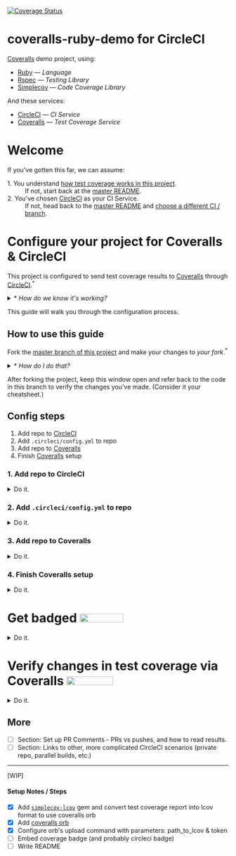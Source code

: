 [![Coverage Status](https://coveralls.io/repos/github/afinetooth/coveralls-demo-ruby/badge.svg?branch=travis)](https://coveralls.io/github/afinetooth/coveralls-demo-ruby?branch=travis)

# coveralls-ruby-demo for CircleCI

[Coveralls](https://coveralls.io/) demo project, using:

* [Ruby](https://www.ruby-lang.org/) — *Language*
* [Rspec](https://rspec.info/) — *Testing Library*
* [Simplecov](https://github.com/colszowka/simplecov) — *Code Coverage Library*

And these services:

* [CircleCI](https://circleci.com/) — *CI Service*
* [Coveralls](https://coveralls.io/) — *Test Coverage Service*

# Welcome

If you've gotten this far, we can assume:

<dl>
  <dt>1. You understand <a href="https://github.com/afinetooth/coveralls-demo-ruby#1-understand-test-coverage-in-this-project">how test coverage works in this project</a>.</dt>
  <dd>If not, start back at the <a href="https://github.com/afinetooth/coveralls-demo-ruby">master README</a>.</dd>

  <dt>2. You've chosen <a href="https://circleci.com/">CircleCI</a> as your CI Service.</dt>
  <dd>If not, head back to the <a href="https://github.com/afinetooth/coveralls-demo-ruby">master README</a> and <a href="https://github.com/afinetooth/coveralls-demo-ruby#which-ci-service-will-you-use">choose a different CI / branch</a>.</dd>
</dl>

# Configure your project for Coveralls & CircleCI

This project is configured to send test coverage results to [Coveralls](https://coveralls.io/) through [CircleCI](https://circleci.com/).<sup>*</sup>

<details>
   <summary>* <em>How do we know it's working?</em></summary>

---

Notice the Coveralls badge at the top of the page:

[![Coverage Status](https://coveralls.io/repos/github/afinetooth/coveralls-demo-ruby/badge.svg?branch=travis)](https://coveralls.io/github/afinetooth/coveralls-demo-ruby?branch=travis)

That tells us we're configured correctly and successfully receiving coverage reports back from [Coveralls](https://coveralls.io/).

---

</details>

This guide will walk you through the configuration process.

## How to use this guide

Fork the [master branch of this project](https://github.com/afinetooth/coveralls-demo-ruby/tree/master) and make your changes to *your fork*.<sup>*</sup>

<details>
   <summary>* <em>How do I do that?</em></summary>

---

<details>
   <summary><strong>1. Fork the project</strong></summary>

---

Click the __Fork__ button:

![fork-this-project.png](../media/media/fork-this-project.png)

GitHub will tell you it's working on your fork:

![forking-this-project.png](../media/media/forking-this-project.png)

When it's done, you'll see a new repo that looks just like the original, called `coveralls-demo-ruby`, only now you'll notice it belongs to you:

![you-forked-this-project.png](../media/media/you-forked-this-project.png)

---

</details>

<details>
   <summary><strong>2. Clone the project</strong></summary>

---


Click the __Clone or download__ button, then click the __Clipboard icon__ to copy the URL:

![clone-this-project.png](../media/media/clone-this-project.png)

Now go to your terminal and enter the clone command:

```
git clone git@github.com:<your-github-username>/coveralls-demo-ruby.git
```

Your results should look something like this:

```
Cloning into 'coveralls-demo-ruby'...
Enter passphrase for key '/Users/jameskessler/.ssh/id_rsa':
remote: Enumerating objects: 66, done.
remote: Counting objects: 100% (66/66), done.
remote: Compressing objects: 100% (66/66), done.
remote: Total 543 (delta 40), reused 0 (delta 0), pack-reused 477
Receiving objects: 100% (543/543), 2.51 MiB | 3.05 MiB/s, done.
Resolving deltas: 100% (335/335), done.
```

Great. Now you have a working copy of the project on your local machine.

---

</details>

<details>
   <summary><strong>3. Create a new working branch</strong></summary>

---

Change directories into the project directory:

```
cd coveralls-demo-ruby/
```

And create the new working branch:

*(Call the new branch whatever you wish, for instance: `circle-ci`.)*

```
git checkout -b circle-ci
```

Great. Now you're in a working branch where you can make changes to your own copy of this repo.

You're ready to continue with this guide.

</details>

---

</details>

After forking the project, keep this window open and refer back to the code in this branch to verify the changes you've made. (Consider it your cheatsheet.)

## Config steps

1. Add repo to [CircleCI](https://circleci.com/)
2. Add `.circleci/config.yml` to repo
3. Add repo to [Coveralls](https://coveralls.io/)
4. Finish [Coveralls](https://coveralls.io/) setup

### 1. Add repo to CircleCI

<details>
   <summary>Do it. </summary>

---

*If you haven't done so already, [fork this project](https://github.com/afinetooth/coveralls-demo-ruby/blob/travis/README.md#how-to-use-this-guide) and clone it down to your local machine so you're working with a local copy that belongs to you.*

*The rest of these steps apply to* <strong>your *project, not this one</strong>.*

---

To add a new public repo to [CircleCI](http://circleci.com/), __[Log in](https://circleci.com/vcs-authorize/)__ at [https://circleci.com/vcs-authorize/](https://circleci.com/vcs-authorize/) with your GitHub login<sup>*</sup>:

![circleci-login.png](../media/media/circleci-login.png)

If you belong to multiple GitHub Organizations, select the one that applies to your project:

![circleci-choose-org.png](../media/media/circleci-choose-org.png)

Then you'll see the list of GitHub projects for your organization:

![circleci-org-projects.png](../media/media/circleci-org-projects.png)

Click __Set Up Project__ next to your newly forked project:

![circleci-setup-project-coveralls-demo-ruby.png](../media/media/circleci-setup-project-coveralls-demo-ruby.png)

Then you'll see the __New Project Set Up__ page for `coveralls-demo-ruby`:

![circleci-project-ready-prompt.png](../media/media/circleci-project-ready-prompt.png)

Here you have the choice to let CircleCI walk you through setting up your project, or add your own config file manually. We're going to add our config file manually because in this context it's actually simpler, and quicker, so...

Click __Add Manually__:

![circleci-start-project-options.png](../media/media/circleci-start-project-options.png)

You'll receive a prompt asking if you're already added a `./circle/config.yml` file to your repo:

![circleci-start-project-add-config-manually.png](../media/media/circleci-start-project-add-config-manually.png)

You haven't so let's go do that now.

Just leave that window alone.<sup>*</sup> We'll come back to it.

<details>
  <summary>* <em>Oops, what if I clicked __Start Build__?</em></summary>
  
---

No worries, CircleCI will just try to run your first build...

![circleci-oops-first-build-broken.png](../media/media/circleci-oops-first-build-broken.png)

... and fail, because it couldn't find a `./circle/config.yml` file in your repo.

We'll add that file next, so that problem will soon be rectified.

---

</details>

__Good news, though! [CircleCI](http://circleci.com/) is now tracking your repo.__

---

</details>

### 2. Add `.circleci/config.yml` to repo

<details>
   <summary>Do it. </summary>

---

In your working branch (the one you created when you entered `git checkout -b circle-ci`), create a new, empty file called `.circleci/config.yml`.<sup>*</sup>

<details>
  <summary>* <em>Wait, what does that `.circleci/` part in `.circleci/config.yml` mean?</em></summary>

---

The `.circleci/` part is a folder (an invisible folder), so first just create a new folder and call it `.circleci`. For instance:

```
mkdir .circleci
```

Then open that folder and create the `config.yml` file inside it. For instance:

```
cd .circleci
vi config.yml
```

That's if you want to create a new file in the `vi` editor, via the command line. In m ost cases, you can simply create a folder and file by the same names in your IDE. Your choice.

Then end result should just be that you have a new folder, and a new file living in that folder, sitting in the root directory of your project:

```
.
..
.circleci/config.yml
lib/
spec/
[...]
```

---

</details>

Now, paste the following configuration settings into your empty `.circleci/config.yml`:

```
version: 2.1

jobs:
  build:
    docker:
      - image: cimg/ruby:2.6.5-node
    steps:
      - checkout
      - run:
          name: Install Bundler
          command: gem install bundler:2.1.4
      - run:
          name: Install dependencies with bundler
          command: bundle install
      - run:
          name: Run tests
          command: bundle exec rspec
          
workflows:
  version: 2.1
  build_and_test:
    jobs:
      - build:
        filters:
          branches:
            only:
              - circle-ci
```

<details>
  <summary><em>What do those settings mean?</em></summary>

---

__[EXPLAIN CONFIG SETTINGS]__

---

</details>

Save the file and commit it:

```
git add .
git commit -m "Add .circleci/config.yml."
```

Then add the file to your repo by pushing it up to GitHub:

```
git push -u origin circle-ci
```

And guess what?

__That's it! CircleCI is building your project in its remote CI environment.__

<details>
   <summary><em>Prove it!</em></summary>

---

CircleCI started building your project the moment you pushed that last commit:

```
git push -u origin circle-ci
```

To prove that to yourself, just visit [CircleCI](https://app.circleci.com/) to see your first build.

For us, that meant going here:<br />
[https://app.circleci.com/pipelines/github/coverallsapp/coveralls-demo-ruby](https://app.circleci.com/pipelines/github/coverallsapp/coveralls-demo-ruby)

Your URL will be different, but should follow this format:

```
https://app.circleci.com/pipelines/github/<your-github-username>/<your-github-repo>
```

Your first build should look something like this:

![circleci-first-build-success.png](../media/media/circleci-first-build-success.png)

A successful build&mdash;albeit, without much going on.

Notice those test results, which look the same as on our local machine:

```
bundle exec rspec 
 
ClassOne
  covered
    returns 'covered'

Finished in 0.00127 seconds (files took 0.11459 seconds to load) 
1 example, 0 failures

Coverage report generated for RSpec to /home/circleci/project/coverage. 4 / 5 LOC (80.0%) covered. 
```

That means our tests passed and, therefore, our build succeeded.

</details>

Now, let's tell [CircleCI](https://app.circleci.com/) to start sending its test results to [Coveralls](http://coveralls.io).

---

</details>

### 3. Add repo to Coveralls

<details>
   <summary>Do it. </summary>

---

To add your repo to [Coveralls](https://coveralls.io/sign-in), go to [http://coveralls.io/sign-in](https://coveralls.io/sign-in) and __Sign In__ with GitHub:

![coveralls-sign-in.png](../media/media/coveralls-sign-in.png)

Upon first sign-in, you won't have any active repos, so go to [Add Repos](https://coveralls.io/repos/new) and find a list of your public repos:

![coveralls-add-repo.png](../media/media/coveralls-add-repo.png)

To add your repo, simply click the __Toggle control__ next to your __repo name__, switching it to __ON__:

![coveralls-add-repo-turn-on.png](../media/media/coveralls-add-repo-turn-on.png)

<details>
   <summary><em>Wait, I don't see my repo!</em></summary>

---

In that case, click on the __Sync Repos button__ in the upper right:

![coveralls-add-repo-sync-repos.png](../media/media/coveralls-add-repo-sync-repos.png)

<details>
   <summary><em>What about my private repos?</em></summary>

---

[Coveralls](https://coveralls.io/) is free to use for public repos. To add private repos, you'll need to [subscribe](http://coveralls.io/sign-up).

</details>

---

</details>

__Great! [Coveralls](https://coveralls.io/) is now tracking your repo.__

---

</details>

### 4. Finish Coveralls setup

<details>
   <summary>Do it. </summary>

---

[Add content here.]

---

</details>

# Get badged <img src="../media/media/coveralls-badge-80-percent.png" width="99px" height="20px">

<details>
   <summary>Do it. </summary>

---

At the bottom of your Coveralls start page:

__[CHANGE THIS IMAGE TO COVERALLS > CIRCLE-CI BRANCH]__

![coveralls-first-coverage-report.png](../media/media/coveralls-first-coverage-report.png)

You'll see a box like this instructing you to badge your repo:

![coveralls-badge-your-repo.png](../media/media/coveralls-badge-your-repo.png)

Click the __Embed button__ and choose the version of markup that applies for you:

![coveralls-badge-your-repo-choose-embed-markup.png](../media/media/coveralls-badge-your-repo-choose-embed-markup.png)

*(For a GitHub README, that's the __Markdown__ version.)*

Then paste the markup into the top of your README, and...

__Voilà__:

![coveralls-badge-80-percent.png](../media/media/coveralls-badge-80-percent.png)

__Your repo is badged!__

---

</details>

# Verify changes in test coverage via Coveralls <img src="../media/media/coveralls-badge-100-percent.png" width="106px" height="20px">

<details>
   <summary>Do it. </summary>

---

Since you understand [how test coverage works in this project](https://github.com/afinetooth/coveralls-demo-ruby#1-understand-test-coverage-in-this-project), let's verify those same results through the [Coveralls](https://coveralls.io/) service.

If you've already [configured your project to use Coveralls & Travis CI](https://github.com/afinetooth/coveralls-demo-ruby/blob/travis/README.md#config-steps), then [Travis CI](https://travis-ci.org/) has already pushed your first build to [Coveralls](https://coveralls.io/), and you've noted that coverage stands at 80%:

__[CHANGE THIS IMAGE TO COVERALLS > CIRCLE-CI BRANCH]__

![coveralls-first-build-80-percent.png](../media/media/coveralls-first-build-80-percent.png)

The badge on your repo reinforces that:

![coveralls-badge-80-percent.png](../media/media/coveralls-badge-80-percent.png)

Now let's validate that [Coveralls](https://coveralls.io/) is tracking *changes in test coverage* on our project.

To do that, let's add a test that lifts coverage to 100%.

Open the test file, `/spec/class_one_spec.rb`, and uncomment the second test in the file, so that this:

```ruby
require 'spec_helper'
require 'class_one'

describe ClassOne do

  describe "covered" do
    it "returns 'covered'" do
      expect(ClassOne.covered).to eql("covered")
    end
  end

  # Uncomment below to achieve 100% coverage
  # describe "uncovered" do
  #   it "returns 'uncovered'" do
  #     expect(ClassOne.uncovered).to eql("uncovered")
  #   end
  # end
end
```

Becomes this:

```ruby
require 'spec_helper'
require 'class_one'

describe ClassOne do

  describe "covered" do
    it "returns 'covered'" do
      expect(ClassOne.covered).to eql("covered")
    end
  end

  # Uncomment below to achieve 100% coverage
  describe "uncovered" do
    it "returns 'uncovered'" do
      expect(ClassOne.uncovered).to eql("uncovered")
    end
  end
end
```

Now, save the file, commit the change and push it to GitHub:

```
git commit -m "Add tests to make coverage 100%."
git push
```

That push will trigger a [new build at Travis CI](#):

__[CHANGE THIS IMAGE TO NEW BUILD AT CIRCLE-CI]__

![travis-new-build-100-percent.png](../media/media/travis-new-build-100-percent.png)

<details>
  <summary><em>Output pertaining to Coveralls:</em></summary>

---

Notice the output spanning from the command running our test suite (`bundle exec rspec`) through the completion of that command (`The command "bundle exec rspec" exited with zero.`), after which we see the completion of the entire build (`Done. Your build exited with zero.`):

__[CHANGE THIS IMAGE TO NEW BUILD DETAILS AT CIRCLE-CI]__

![travis-new-build-100-percent-output.png](../media/media/travis-new-build-100-percent-output.png)

Now notice the very specific output that pertains to our coverage report being sent to Coveralls, which runs from the command (`[Coveralls] Submitting to http://coveralls.io/api/v1`) through (`Coverage report sent to Coveralls.`):

__[CHANGE THIS IMAGE TO NEW BUILD DETAILS AT CIRCLE-CI]__

![travis-new-build-100-percent-output-zoomed.png](../media/media/travis-new-build-100-percent-output-zoomed.png)

---

</details>

Which in turn triggers a [new build at Coveralls](#):

__[CHANGE THIS IMAGE TO COVERALLS > CIRCLE-CI BRANCH]__

![coveralls-new-build-100-percent.png](../media/media/coveralls-new-build-100-percent.png)

Which now reads 100%:

__[CHANGE THIS IMAGE TO COVERALLS > CIRCLE-CI BRANCH]__

![coveralls-new-build-100-percent-zoomed.png](../media/media/coveralls-new-build-100-percent-zoomed.png)

Which is reinforced by your updated badge:

![coveralls-badge-100-percent.png](../media/media/coveralls-badge-100-percent.png)

__Bam! Automated test coverage updates&mdash;from [Coveralls](https://coveralls.io/).__

---

</details>

## More

- [ ] Section: Set up PR Comments - PRs vs pushes, and how to read results.
- [ ] Section: Links to other, more complicated CircleCI scenarios (private repo, parallel builds, etc.)

---

[WIP]

#### Setup Notes / Steps
- [x] Add [`simplecov-lcov`](https://github.com/fortissimo1997/simplecov-lcov) gem and convert test coverage report into lcov format to use coveralls orb
- [x] Add [coveralls orb](https://circleci.com/orbs/registry/orb/coveralls/coveralls)
- [x] Configure orb's upload command with parameters: path_to_lcov & token
- [ ] Embed coverage badge (and probably circleci badge)
- [ ] Write README

